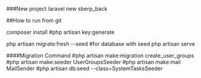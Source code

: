 ###New project
laravel new sberp_back

##How to run from git

composer install
#php artisan key:generate

php artisan migrate:fresh --seed #for database with seed
php artisan serve

####Migration Command
#php artisan make:migration create_user_groups
#php artisan make:seeder UserGroupsSeeder
#php artisan make:mail MailSender
#php artisan db:seed --class=SystemTasksSeeder